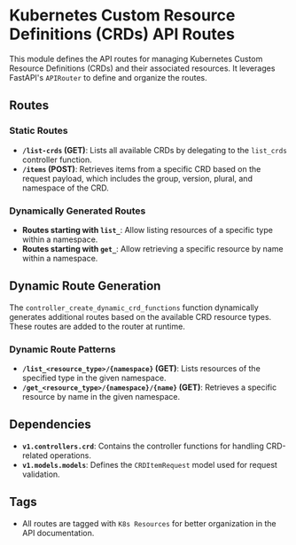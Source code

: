 # Kubernetes Custom Resource Definitions (CRDs) API Routes

This module defines the API routes for managing Kubernetes Custom Resource Definitions (CRDs) and their associated resources. It leverages FastAPI's `APIRouter` to define and organize the routes.

## Routes

### Static Routes
- **`/list-crds` (GET)**: Lists all available CRDs by delegating to the `list_crds` controller function.
- **`/items` (POST)**: Retrieves items from a specific CRD based on the request payload, which includes the group, version, plural, and namespace of the CRD.

### Dynamically Generated Routes
- **Routes starting with `list_`**: Allow listing resources of a specific type within a namespace.
- **Routes starting with `get_`**: Allow retrieving a specific resource by name within a namespace.

## Dynamic Route Generation

The `controller_create_dynamic_crd_functions` function dynamically generates additional routes based on the available CRD resource types. These routes are added to the router at runtime.

### Dynamic Route Patterns
- **`/list_<resource_type>/{namespace}` (GET)**: Lists resources of the specified type in the given namespace.
- **`/get_<resource_type>/{namespace}/{name}` (GET)**: Retrieves a specific resource by name in the given namespace.

## Dependencies
- **`v1.controllers.crd`**: Contains the controller functions for handling CRD-related operations.
- **`v1.models.models`**: Defines the `CRDItemRequest` model used for request validation.

## Tags
- All routes are tagged with `K8s Resources` for better organization in the API documentation.